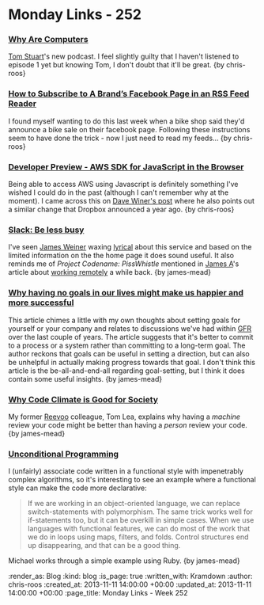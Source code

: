 Monday Links - 252
==================

### [Why Are Computers](http://whyarecomputers.com/)

[Tom Stuart](https://twitter.com/tomstuart)'s new podcast. I feel slightly guilty that I haven't listened to episode 1 yet but knowing Tom, I don't doubt that it'll be great. {by chris-roos}


### [How to Subscribe to A Brand’s Facebook Page in an RSS Feed Reader](http://blogsandpr.com/2013/03/subscribe-to-a-brands-facebook-page-in-an-rss/)

I found myself wanting to do this last week when a bike shop said they'd announce a bike sale on their facebook page. Following these instructions seem to have done the trick - now I just need to read my feeds... {by chris-roos}


### [Developer Preview - AWS SDK for JavaScript in the Browser](http://aws.typepad.com/aws/2013/10/developer-preview-aws-sdk-for-javascript.html)

Being able to access AWS using Javascript is definitely something I've wished I could do in the past (although I can't remember why at the moment). I came across this on [Dave Winer's post](http://scripting.com/2013/11/01/amazonBreaksThroughOnStaticJavascriptApps) where he also points out a similar change that Dropbox announced a year ago. {by chris-roos}


### [Slack: Be less busy](https://slack.com/)

I've seen [James Weiner](https://twitter.com/jamesweiner) waxing [lyrical](https://twitter.com/jamesweiner/status/398733383494168576) about this service and based on the limited information on the the home page it does sound useful. It also reminds me of _Project Codename: PissWhistle_ mentioned in [James A](/james-adam)'s article about [working remotely](/working-remotely) a while back. {by james-mead}


### [Why having no goals in our lives might make us happier and more successful](http://blog.bufferapp.com/why-having-no-goals-in-our-lives-might-make-us-happier-and-more-successful)

This article chimes a little with my own thoughts about setting goals for yourself or your company and relates to discussions we've had within [GFR](/) over the last couple of years. The article suggests that it's better to commit to a process or a system rather than committing to a long-term goal. The author reckons that goals can be useful in setting a direction, but can also be unhelpful in actually making progress towards that goal. I don't think this article is the be-all-and-end-all regarding goal-setting, but I think it does contain some useful insights. {by james-mead}


### [Why Code Climate is Good for Society](http://tomlea.co.uk/posts/why-codeclimate-is-good-for-society/)

My former [Reevoo](http://www.reevoo.com/) colleague, Tom Lea, explains why having a _machine_ review your code might be better than having a _person_ review your code. {by james-mead}


### [Unconditional Programming](http://michaelfeathers.typepad.com/michael_feathers_blog/2013/11/unconditional-programming.html)

I (unfairly) associate code written in a functional style with impenetrably complex algorithms, so it's interesting to see an example where a functional style can make the code more declarative:

> If we are working in an object-oriented language, we can replace switch-statements with polymorphism.  The same trick works well for if-statements too, but it can be overkill in simple cases. When we use languages with functional features, we can do most of the work that we do in loops using maps, filters, and folds. Control structures end up disappearing, and that can be a good thing.

Michael works through a simple example using Ruby. {by james-mead}


:render_as: Blog
:kind: blog
:is_page: true
:written_with: Kramdown
:author: chris-roos
:created_at: 2013-11-11 14:00:00 +00:00
:updated_at: 2013-11-11 14:00:00 +00:00
:page_title: Monday Links - Week 252
